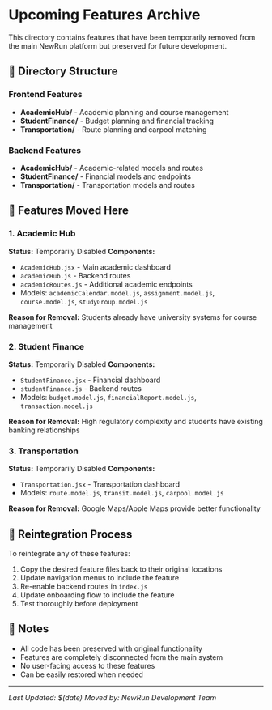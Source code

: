 # Upcoming Features Archive

This directory contains features that have been temporarily removed from the main NewRun platform but preserved for future development.

## 📁 Directory Structure

### Frontend Features
- **AcademicHub/** - Academic planning and course management
- **StudentFinance/** - Budget planning and financial tracking  
- **Transportation/** - Route planning and carpool matching

### Backend Features
- **AcademicHub/** - Academic-related models and routes
- **StudentFinance/** - Financial models and endpoints
- **Transportation/** - Transportation models and routes

## 🚀 Features Moved Here

### 1. Academic Hub
**Status:** Temporarily Disabled
**Components:**
- `AcademicHub.jsx` - Main academic dashboard
- `academicHub.js` - Backend routes
- `academicRoutes.js` - Additional academic endpoints
- Models: `academicCalendar.model.js`, `assignment.model.js`, `course.model.js`, `studyGroup.model.js`

**Reason for Removal:** Students already have university systems for course management

### 2. Student Finance
**Status:** Temporarily Disabled
**Components:**
- `StudentFinance.jsx` - Financial dashboard
- `studentFinance.js` - Backend routes
- Models: `budget.model.js`, `financialReport.model.js`, `transaction.model.js`

**Reason for Removal:** High regulatory complexity and students have existing banking relationships

### 3. Transportation
**Status:** Temporarily Disabled
**Components:**
- `Transportation.jsx` - Transportation dashboard
- Models: `route.model.js`, `transit.model.js`, `carpool.model.js`

**Reason for Removal:** Google Maps/Apple Maps provide better functionality

## 🔄 Reintegration Process

To reintegrate any of these features:

1. Copy the desired feature files back to their original locations
2. Update navigation menus to include the feature
3. Re-enable backend routes in `index.js`
4. Update onboarding flow to include the feature
5. Test thoroughly before deployment

## 📝 Notes

- All code has been preserved with original functionality
- Features are completely disconnected from the main system
- No user-facing access to these features
- Can be easily restored when needed

---
*Last Updated: $(date)*
*Moved by: NewRun Development Team*
